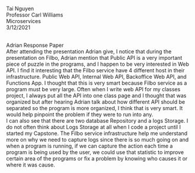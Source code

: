 Tai Nguyen
<br>
Professor Carl Williams
<br>
Microservices
<br>
3/12/2021

<br>
Adrian Response Paper
<br>
	After attending the presentation Adrian give, I notice that during the presentation on Filbo, Adrian mention that Public API is a very important piece of puzzle in the programs, and I happen to be very interested in Web API.  I find it interesting that the Filbo service have 4 different host in their infrastructure. Public Web API, Internal Web API, Backoffice Web API, and Functions App. I thought that this is very smart because Filbo service as a program must be very large. Often when I write web API for my classes project, I always put all the API into one class page and I thought that was organized but after hearing Adrian talk about how different API should be separated so the program is more organized, I think that is very smart. It would help pinpoint the problem if they were to run into any. 
	
<br>
	I can also see that there are two database Repository and a logs Storage. I do not often think about Logs Storage at all when I code a project until I started my Capstone. The Filbo service infrastructure help me understand more on why we need to capture logs since there is so much going on and when a program is running, if we can capture the action each time a program is being used by the user, we could use that statistic to improve certain area of the programs or fix a problem by knowing who causes it or where it was cause. 

